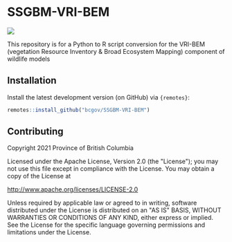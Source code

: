 # SSGBM-VRI-BEM

![](https://img.shields.io/badge/Lifecycle-Experimental-339999) 

This repository is for a Python to R script conversion for the VRI-BEM (vegetation Resource Inventory &amp; Broad Ecosystem Mapping) component of wildlife models

## Installation

Install the latest development version (on GitHub) via `{remotes}`:

``` r
remotes::install_github("bcgov/SSGBM-VRI-BEM")
```

## Contributing

Copyright 2021 Province of British Columbia

Licensed under the Apache License, Version 2.0 (the "License"); you may not use this file except in compliance with the License. You may obtain a copy of the License at

http://www.apache.org/licenses/LICENSE-2.0

Unless required by applicable law or agreed to in writing, software distributed under the License is distributed on an "AS IS" BASIS, WITHOUT WARRANTIES OR CONDITIONS OF ANY KIND, either express or implied. See the License for the specific language governing permissions and limitations under the License.
